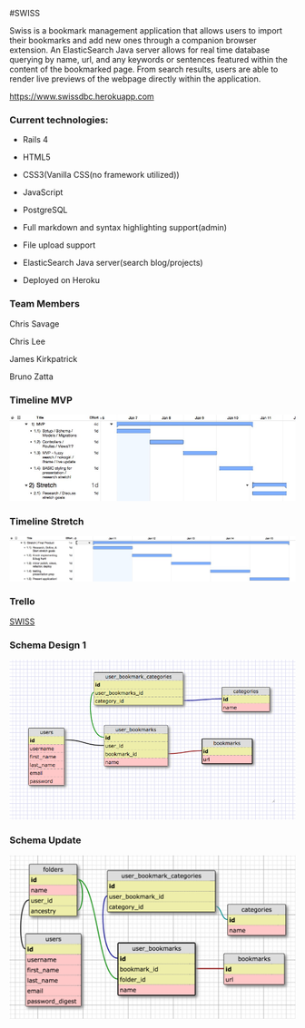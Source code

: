 #SWISS

Swiss is a bookmark management application that allows users to import their bookmarks and add new ones through a companion browser extension. An ElasticSearch Java server allows for real time database querying by name, url, and any keywords or sentences featured within the content of the bookmarked page. From search results, users are able to render live previews of the webpage directly within the application. 

https://www.swissdbc.herokuapp.com

### Current technologies:

* Rails 4

* HTML5

* CSS3(Vanilla CSS(no framework utilized))

* JavaScript

* PostgreSQL

* Full markdown and syntax highlighting support(admin)

* File upload support

* ElasticSearch Java server(search blog/projects)

* Deployed on Heroku

### Team Members
Chris Savage

Chris Lee

James Kirkpatrick

Bruno Zatta

### Timeline MVP
![alt text](imgs/timeline-pre-mvp.jpeg)

### Timeline Stretch
![alt text](imgs/Stretch_timeline.jpeg)

### Trello

<a href="https://trello.com/b/SEOKS4kQ/swiss">SWISS</a>

### Schema Design 1
![alt text](imgs/schema.png)

### Schema Update
![alt text](imgs/schema_update.png)
